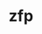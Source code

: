 ---
title: "zfp"
layout: cache
categories: [package, v0.20.2]
meta: {"versions": ["0.5.5", "1.0.0"], "compilers": ["gcc@=11.1.0", "gcc@=7.3.1", "gcc@=7.5.0", "oneapi@=2023.0.0"], "oss": ["amzn2", "ubuntu18.04", "ubuntu20.04"], "platforms": ["linux"], "targets": ["aarch64", "neoverse_n1", "ppc64le", "x86_64", "x86_64_v3"], "stacks": ["aws-ahug", "aws-ahug-aarch64", "aws-isc", "aws-isc-aarch64", "data-vis-sdk", "e4s", "e4s-oneapi", "e4s-power", "radiuss", "root"], "num_specs": 13, "num_specs_by_stack": {"aws-ahug-aarch64": 2, "aws-isc-aarch64": 2, "root": 13, "aws-ahug": 1, "aws-isc": 1, "e4s-power": 3, "radiuss": 1, "data-vis-sdk": 1, "e4s-oneapi": 2, "e4s": 3}}
spec_details: [{"hash": "vpxld3uilyq3tiuvoleff6czjzuhpngb", "compiler": "gcc@=7.3.1", "versions": ["0.5.5"], "os": "amzn2", "platform": "linux", "target": "aarch64", "variants": ["~aligned", "bsws=64", "build_system=cmake", "build_type=Release", "~c", "~cuda", "~fasthash", "~fortran", "generator=make", "~ipo", "~openmp", "~profile", "~python", "+shared", "~strided", "~twoway", "+utilities"], "stacks": ["aws-ahug-aarch64", "aws-isc-aarch64", "root"], "size": "-", "tarball": "https://binaries.spack.io/v0.20.2/build_cache/linux-amzn2-aarch64/gcc-7.3.1/zfp-0.5.5/linux-amzn2-aarch64-gcc-7.3.1-zfp-0.5.5-vpxld3uilyq3tiuvoleff6czjzuhpngb.spack"}, {"hash": "zaovyoedkzhfendcr5wdusptx7rov4ar", "compiler": "gcc@=7.3.1", "versions": ["0.5.5"], "os": "amzn2", "platform": "linux", "target": "neoverse_n1", "variants": ["~aligned", "bsws=64", "build_system=cmake", "build_type=Release", "~c", "~cuda", "~fasthash", "~fortran", "generator=make", "~ipo", "~openmp", "~profile", "~python", "+shared", "~strided", "~twoway", "+utilities"], "stacks": ["aws-ahug-aarch64", "aws-isc-aarch64", "root"], "size": "-", "tarball": "https://binaries.spack.io/v0.20.2/build_cache/linux-amzn2-neoverse_n1/gcc-7.3.1/zfp-0.5.5/linux-amzn2-neoverse_n1-gcc-7.3.1-zfp-0.5.5-zaovyoedkzhfendcr5wdusptx7rov4ar.spack"}, {"hash": "c3muuh7iudu5mhbc7spdqfofn4bwcb7c", "compiler": "gcc@=7.3.1", "versions": ["0.5.5"], "os": "amzn2", "platform": "linux", "target": "x86_64_v3", "variants": ["~aligned", "bsws=64", "build_system=cmake", "build_type=Release", "~c", "~cuda", "~fasthash", "~fortran", "generator=make", "~ipo", "~openmp", "~profile", "~python", "+shared", "~strided", "~twoway", "+utilities"], "stacks": ["aws-ahug", "aws-isc", "root"], "size": "-", "tarball": "https://binaries.spack.io/v0.20.2/build_cache/linux-amzn2-x86_64_v3/gcc-7.3.1/zfp-0.5.5/linux-amzn2-x86_64_v3-gcc-7.3.1-zfp-0.5.5-c3muuh7iudu5mhbc7spdqfofn4bwcb7c.spack"}, {"hash": "m7mjviitpe7uda372na45iy4gwdtw6ee", "compiler": "gcc@=11.1.0", "versions": ["0.5.5"], "os": "ubuntu20.04", "platform": "linux", "target": "ppc64le", "variants": ["~aligned", "bsws=64", "build_system=cmake", "build_type=Release", "~c", "~cuda", "~fasthash", "~fortran", "generator=make", "~ipo", "~openmp", "~profile", "~python", "+shared", "~strided", "~twoway", "+utilities"], "stacks": ["e4s-power", "root"], "size": "-", "tarball": "https://binaries.spack.io/v0.20.2/build_cache/linux-ubuntu20.04-ppc64le/gcc-11.1.0/zfp-0.5.5/linux-ubuntu20.04-ppc64le-gcc-11.1.0-zfp-0.5.5-m7mjviitpe7uda372na45iy4gwdtw6ee.spack"}, {"hash": "6372crwyxqu7vlvwgwd6k4e5y3os56cr", "compiler": "gcc@=7.5.0", "versions": ["1.0.0"], "os": "ubuntu18.04", "platform": "linux", "target": "x86_64_v3", "variants": ["~aligned", "bsws=64", "build_system=cmake", "build_type=Release", "~c", "~cuda", "~daz", "~fasthash", "~fortran", "generator=make", "~ipo", "~openmp", "~profile", "~python", "round=never", "+shared", "~strided", "~tight-error", "~twoway", "+utilities"], "stacks": ["radiuss", "root"], "size": "-", "tarball": "https://binaries.spack.io/v0.20.2/build_cache/linux-ubuntu18.04-x86_64_v3/gcc-7.5.0/zfp-1.0.0/linux-ubuntu18.04-x86_64_v3-gcc-7.5.0-zfp-1.0.0-6372crwyxqu7vlvwgwd6k4e5y3os56cr.spack"}, {"hash": "jzdwi2lpcbhxq3gj36bkgvlggq3kb4uo", "compiler": "gcc@=11.1.0", "versions": ["0.5.5"], "os": "ubuntu20.04", "platform": "linux", "target": "ppc64le", "variants": ["~aligned", "bsws=64", "build_system=cmake", "build_type=Release", "~c", "+cuda", "cuda_arch=70", "~fasthash", "~fortran", "generator=make", "~ipo", "~openmp", "~profile", "~python", "+shared", "~strided", "~twoway", "+utilities"], "stacks": ["e4s-power", "root"], "size": "-", "tarball": "https://binaries.spack.io/v0.20.2/build_cache/linux-ubuntu20.04-ppc64le/gcc-11.1.0/zfp-0.5.5/linux-ubuntu20.04-ppc64le-gcc-11.1.0-zfp-0.5.5-jzdwi2lpcbhxq3gj36bkgvlggq3kb4uo.spack"}, {"hash": "m4r7yeb2rrf3qinpvegvafdx3resorfo", "compiler": "gcc@=11.1.0", "versions": ["1.0.0"], "os": "ubuntu20.04", "platform": "linux", "target": "ppc64le", "variants": ["~aligned", "bsws=64", "build_system=cmake", "build_type=Release", "~c", "~cuda", "~daz", "~fasthash", "~fortran", "generator=make", "~ipo", "~openmp", "~profile", "~python", "round=never", "+shared", "~strided", "~tight-error", "~twoway", "+utilities"], "stacks": ["e4s-power", "root"], "size": "-", "tarball": "https://binaries.spack.io/v0.20.2/build_cache/linux-ubuntu20.04-ppc64le/gcc-11.1.0/zfp-1.0.0/linux-ubuntu20.04-ppc64le-gcc-11.1.0-zfp-1.0.0-m4r7yeb2rrf3qinpvegvafdx3resorfo.spack"}, {"hash": "j4px7vmfxwhs2q4g2bvhb25upyjj2mjs", "compiler": "gcc@=11.1.0", "versions": ["0.5.5"], "os": "ubuntu20.04", "platform": "linux", "target": "x86_64_v3", "variants": ["~aligned", "bsws=64", "build_system=cmake", "build_type=Release", "~c", "~cuda", "~fasthash", "~fortran", "generator=make", "~ipo", "~openmp", "~profile", "~python", "+shared", "~strided", "~twoway", "+utilities"], "stacks": ["data-vis-sdk", "root"], "size": "-", "tarball": "https://binaries.spack.io/v0.20.2/build_cache/linux-ubuntu20.04-x86_64_v3/gcc-11.1.0/zfp-0.5.5/linux-ubuntu20.04-x86_64_v3-gcc-11.1.0-zfp-0.5.5-j4px7vmfxwhs2q4g2bvhb25upyjj2mjs.spack"}, {"hash": "4knxn4levnp5ibagna23spydyflqvdhs", "compiler": "oneapi@=2023.0.0", "versions": ["0.5.5"], "os": "ubuntu20.04", "platform": "linux", "target": "x86_64", "variants": ["~aligned", "bsws=64", "build_system=cmake", "build_type=Release", "~c", "~cuda", "~fasthash", "~fortran", "generator=make", "~ipo", "~openmp", "~profile", "~python", "+shared", "~strided", "~twoway", "+utilities"], "stacks": ["e4s-oneapi", "root"], "size": "-", "tarball": "https://binaries.spack.io/v0.20.2/build_cache/linux-ubuntu20.04-x86_64/oneapi-2023.0.0/zfp-0.5.5/linux-ubuntu20.04-x86_64-oneapi-2023.0.0-zfp-0.5.5-4knxn4levnp5ibagna23spydyflqvdhs.spack"}, {"hash": "lqbydoxtyvrgpc5wilftkn6w6hfkcsfp", "compiler": "gcc@=11.1.0", "versions": ["0.5.5"], "os": "ubuntu20.04", "platform": "linux", "target": "x86_64_v3", "variants": ["~aligned", "bsws=64", "build_system=cmake", "build_type=Release", "~c", "~cuda", "~fasthash", "~fortran", "generator=make", "~ipo", "~openmp", "~profile", "~python", "+shared", "~strided", "~twoway", "+utilities"], "stacks": ["e4s", "root"], "size": "-", "tarball": "https://binaries.spack.io/v0.20.2/build_cache/linux-ubuntu20.04-x86_64_v3/gcc-11.1.0/zfp-0.5.5/linux-ubuntu20.04-x86_64_v3-gcc-11.1.0-zfp-0.5.5-lqbydoxtyvrgpc5wilftkn6w6hfkcsfp.spack"}, {"hash": "fhqxiz3krphoqll3bowdoy5cot2um2aq", "compiler": "oneapi@=2023.0.0", "versions": ["1.0.0"], "os": "ubuntu20.04", "platform": "linux", "target": "x86_64", "variants": ["~aligned", "bsws=64", "build_system=cmake", "build_type=Release", "~c", "~cuda", "~daz", "~fasthash", "~fortran", "generator=make", "~ipo", "~openmp", "~profile", "~python", "round=never", "+shared", "~strided", "~tight-error", "~twoway", "+utilities"], "stacks": ["e4s-oneapi", "root"], "size": "-", "tarball": "https://binaries.spack.io/v0.20.2/build_cache/linux-ubuntu20.04-x86_64/oneapi-2023.0.0/zfp-1.0.0/linux-ubuntu20.04-x86_64-oneapi-2023.0.0-zfp-1.0.0-fhqxiz3krphoqll3bowdoy5cot2um2aq.spack"}, {"hash": "blsge6uplcim7ggqvrtevb6kcegrswy5", "compiler": "gcc@=11.1.0", "versions": ["0.5.5"], "os": "ubuntu20.04", "platform": "linux", "target": "x86_64_v3", "variants": ["~aligned", "bsws=64", "build_system=cmake", "build_type=Release", "~c", "+cuda", "cuda_arch=80", "~fasthash", "~fortran", "generator=make", "~ipo", "~openmp", "~profile", "~python", "+shared", "~strided", "~twoway", "+utilities"], "stacks": ["e4s", "root"], "size": "-", "tarball": "https://binaries.spack.io/v0.20.2/build_cache/linux-ubuntu20.04-x86_64_v3/gcc-11.1.0/zfp-0.5.5/linux-ubuntu20.04-x86_64_v3-gcc-11.1.0-zfp-0.5.5-blsge6uplcim7ggqvrtevb6kcegrswy5.spack"}, {"hash": "fz2mcgrku3x6er3lkgpism2m2mcyoyot", "compiler": "gcc@=11.1.0", "versions": ["1.0.0"], "os": "ubuntu20.04", "platform": "linux", "target": "x86_64_v3", "variants": ["~aligned", "bsws=64", "build_system=cmake", "build_type=Release", "~c", "~cuda", "~daz", "~fasthash", "~fortran", "generator=make", "~ipo", "~openmp", "~profile", "~python", "round=never", "+shared", "~strided", "~tight-error", "~twoway", "+utilities"], "stacks": ["e4s", "root"], "size": "-", "tarball": "https://binaries.spack.io/v0.20.2/build_cache/linux-ubuntu20.04-x86_64_v3/gcc-11.1.0/zfp-1.0.0/linux-ubuntu20.04-x86_64_v3-gcc-11.1.0-zfp-1.0.0-fz2mcgrku3x6er3lkgpism2m2mcyoyot.spack"}]
---